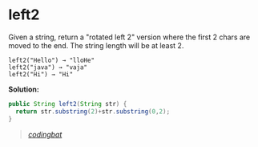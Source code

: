 # left2

Given a string, return a "rotated left 2" version where the first 2 chars are moved to the end. The string length will be at least 2.

```
left2("Hello") → "lloHe"
left2("java") → "vaja"
left2("Hi") → "Hi"
```

**Solution:**

```java
public String left2(String str) {
  return str.substring(2)+str.substring(0,2);
}
```

> _[codingbat](http://codingbat.com/prob/p197720)_
